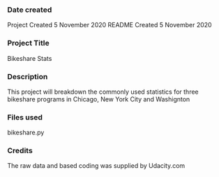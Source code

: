 ### Date created
Project Created 5 November 2020
README Created 5 November 2020

### Project Title
Bikeshare Stats  

### Description
This project will breakdown the commonly used statistics for three bikeshare programs in Chicago, New York City and Washignton

### Files used
bikeshare.py

### Credits
The raw data and based coding was supplied by Udacity.com
